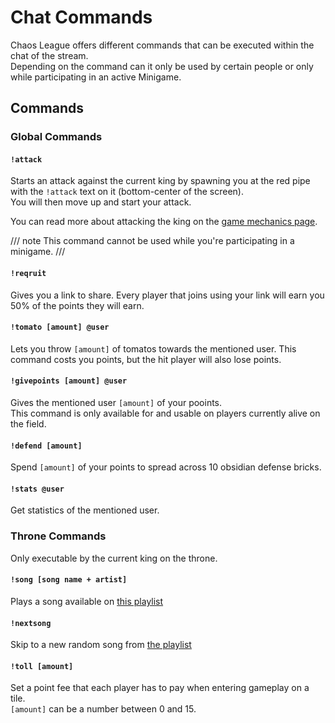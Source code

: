 # Chat Commands

Chaos League offers different commands that can be executed within the chat of the stream.  
Depending on the command can it only be used by certain people or only while participating in an active Minigame.

## Commands

### Global Commands

#### `!attack`

Starts an attack against the current king by spawning you at the red pipe with the `!attack` text on it (bottom-center of the screen).  
You will then move up and start your attack.

You can read more about attacking the king on the [game mechanics page](mechanics/index.md).

/// note
This command cannot be used while you're participating in a minigame.
///

#### `!reqruit`

Gives you a link to share. Every player that joins using your link will earn you 50% of the points they will earn.

#### `!tomato [amount] @user`

Lets you throw `[amount]` of tomatos towards the mentioned user. This command costs you points, but the hit player will also lose points.

#### `!givepoints [amount] @user`

Gives the mentioned user `[amount]` of your pooints.  
This command is only available for and usable on players currently alive on the field.

#### `!defend [amount]`

Spend `[amount]` of your points to spread across 10 obsidian defense bricks.

#### `!stats @user`

Get statistics of the mentioned user.

### Throne Commands

Only executable by the current king on the throne.

#### `!song [song name + artist]`

Plays a song available on [this playlist][song-playlist]

#### `!nextsong`

Skip to a new random song from [the playlist][song-playlist]

#### `!toll [amount]`

Set a point fee that each player has to pay when entering gameplay on a tile.  
`[amount]` can be a number between 0 and 15.

[song-playlist]: https://open.spotify.com/playlist/5gdz9X9y9hpBOCjYo6TI31
